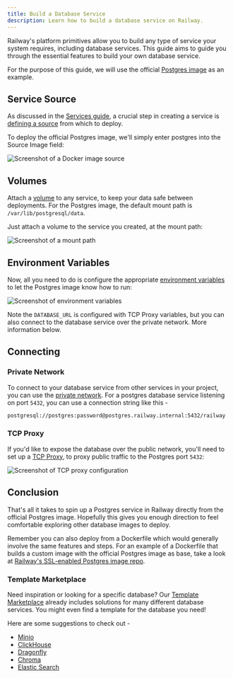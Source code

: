 ```yaml
---
title: Build a Database Service
description: Learn how to build a database service on Railway.
---
```


Railway's platform primitives allow you to build any type of service your system requires, including database services.  This guide aims to guide you through the essential features to build your own database service.

For the purpose of this guide, we will use the official <a href="https://hub.docker.com/_/postgres" target="_blank">Postgres image</a> as an example.

## Service Source

As discussed in the [Services guide](/guides/services), a crucial step in creating a service is [defining a source](/guides/services#defining-a-deployment-source) from which to deploy.

To deploy the official Postgres image, we'll simply enter postgres into the Source Image field:

<Image
src="https://res.cloudinary.com/railway/image/upload/v1701464166/docs/databases/CleanShot_2023-12-01_at_14.54.35_2x_aa5gwt.png"
alt="Screenshot of a Docker image source"
layout="responsive"
width={559} height={168} quality={80} />

## Volumes

Attach a [volume](/guides/volumes) to any service, to keep your data safe between deployments.  For the Postgres image, the default mount path is `/var/lib/postgresql/data`.

Just attach a volume to the service you created, at the mount path:

<Image
src="https://res.cloudinary.com/railway/image/upload/v1701464411/docs/databases/mountpath_lajfam.png"
alt="Screenshot of a mount path"
layout="responsive"
width={519} height={168} quality={80} />

## Environment Variables

Now, all you need to do is configure the appropriate <a href="https://hub.docker.com/_/postgres#environment-variables:~:text=have%20found%20useful.-,Environment%20Variables,-The%20PostgreSQL%20image" target="_blank">environment variables</a> to let the Postgres image know how to run:

<Image
src="https://res.cloudinary.com/railway/image/upload/v1701464670/docs/databases/envvars_aow79p.png"
alt="Screenshot of environment variables"
layout="responsive"
width={460} height={458} quality={80} />

Note the `DATABASE_URL` is configured with TCP Proxy variables, but you can also connect to the database service over the private network.  More information below.

## Connecting

### Private Network

To connect to your database service from other services in your project, you can use the [private network](/guides/private-networking).  For a postgres database service listening on port `5432`, you can use a connection string like this - 

```bash
postgresql://postgres:password@postgres.railway.internal:5432/railway
```

### TCP Proxy

If you'd like to expose the database over the public network, you'll need to set up a [TCP Proxy](/guides/public-networking#tcp-proxying), to proxy public traffic to the Postgres port `5432`:

<Image
src="https://res.cloudinary.com/railway/image/upload/v1694217808/docs/screenshot-2023-09-08-20.02.55_hhxn0a.png"
alt="Screenshot of TCP proxy configuration"
layout="responsive"
width={700} height={225} quality={100} />

## Conclusion

That's all it takes to spin up a Postgres service in Railway directly from the official Postgres image.  Hopefully this gives you enough direction to feel comfortable exploring other database images to deploy.  

Remember you can also deploy from a Dockerfile which would generally involve the same features and steps.  For an example of a Dockerfile that builds a custom image with the official Postgres image as base, take a look at <a href="https://github.com/railwayapp-templates/postgres-ssl" target="_blank">Railway's SSL-enabled Postgres image repo</a>.

### Template Marketplace

Need inspiration or looking for a specific database?  Our <a href="https://railway.com/templates" target="_blank">Template Marketplace</a> already includes solutions for many different database services.  You might even find a template for the database you need!

Here are some suggestions to check out - 
- <a href="https://railway.com/template/SMKOEA" target="_blank">Minio</a>
- <a href="https://railway.com/template/clickhouse" target="_blank">ClickHouse</a>
- <a href="https://railway.com/template/dragonfly" target="_blank">Dragonfly</a>
- <a href="https://railway.com/template/tifygm" target="_blank">Chroma</a>
- <a href="https://railway.com/template/elasticsearch" target="_blank">Elastic Search</a>
